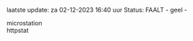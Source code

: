 laatste update: 
za 02-12-2023 16:40   uur 
Status: FAALT - geel - 
<div class="service Y">microstation</div><div class="service G">httpstat</div>